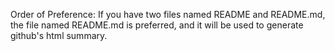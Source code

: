 Order of Preference: If you have two files named README and README.md, the file named README.md is preferred, and it will be used to generate github's html summary.
